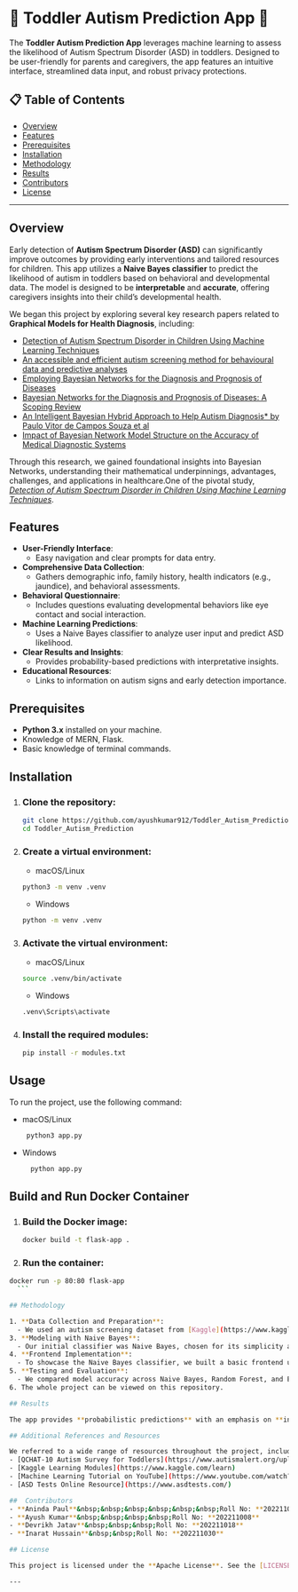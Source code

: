 # 🧩 Toddler Autism Prediction App 🧠

The **Toddler Autism Prediction App** leverages machine learning to assess the likelihood of Autism Spectrum Disorder (ASD) in toddlers. Designed to be user-friendly for parents and caregivers, the app features an intuitive interface, streamlined data input, and robust privacy protections.

## 📋 Table of Contents

- [Overview](#overview)
- [Features](#features)
- [Prerequisites](#prerequisites)
- [Installation](#installation)
- [Methodology](#methodology)
- [Results](#results)
- [Contributors](#contributors)
- [License](#license)
  

---

## Overview

Early detection of **Autism Spectrum Disorder (ASD)** can significantly improve outcomes by providing early interventions and tailored resources for children. This app utilizes a **Naive Bayes classifier** to predict the likelihood of autism in toddlers based on behavioral and developmental data. The model is designed to be **interpretable** and **accurate**, offering caregivers insights into their child’s developmental health.

We began this project by exploring several key research papers related to **Graphical Models for Health Diagnosis**, including:

- [Detection of Autism Spectrum Disorder in Children Using Machine Learning Techniques](https://link.springer.com/article/10.1007/s42979-021-00776-5)
- [An accessible and efficient autism screening method for behavioural data and predictive analyses](https://journals.sagepub.com/doi/10.1177/1460458218796636)
- [Employing Bayesian Networks for the Diagnosis and Prognosis of Diseases](https://arxiv.org/abs/2304.06400)
- [Bayesian Networks for the Diagnosis and Prognosis of Diseases: A Scoping Review](https://www.mdpi.com/2504-4990/6/2/58)
- [An Intelligent Bayesian Hybrid Approach to Help Autism Diagnosis* by Paulo Vitor de Campos Souza et al](https://link.springer.com/article/10.1007/s00500-021-05877-0)
- [Impact of Bayesian Network Model Structure on the Accuracy of Medical Diagnostic Systems](https://ali-fahmi.github.io/files/papers/paper5.pdf)

Through this research, we gained foundational insights into Bayesian Networks, understanding their mathematical underpinnings, advantages, challenges, and applications in healthcare.One of the pivotal study, *[Detection of Autism Spectrum Disorder in Children Using Machine Learning Techniques](https://link.springer.com/article/10.1007/s42979-021-00776-5)*.

## Features

- **User-Friendly Interface**:
  - Easy navigation and clear prompts for data entry.
- **Comprehensive Data Collection**:
  - Gathers demographic info, family history, health indicators (e.g., jaundice), and behavioral assessments.
- **Behavioral Questionnaire**:
  - Includes questions evaluating developmental behaviors like eye contact and social interaction.
- **Machine Learning Predictions**:
  - Uses a Naive Bayes classifier to analyze user input and predict ASD likelihood.
- **Clear Results and Insights**:
  - Provides probability-based predictions with interpretative insights.
- **Educational Resources**:
  - Links to information on autism signs and early detection importance.

## Prerequisites

- **Python 3.x** installed on your machine.
- Knowledge of MERN, Flask.
- Basic knowledge of terminal commands.

## Installation

 1. ### **Clone the repository**:

    ```bash
    git clone https://github.com/ayushkumar912/Toddler_Autism_Prediction.git
    cd Toddler_Autism_Prediction
    ```

 2. ### **Create a virtual environment**:

    - macOS/Linux

    ```bash
    python3 -m venv .venv
    ```

    - Windows

    ```bash
    python -m venv .venv
    ```

 3. ### **Activate the virtual environment**:

     - macOS/Linux

    ```bash
    source .venv/bin/activate 
    ```

    - Windows

    ```bash
    .venv\Scripts\activate 
    ```

 4. ### **Install the required modules**:


    ```bash
    pip install -r modules.txt
    ```

 ## Usage

 To run the project, use the following command:
 - macOS/Linux
   ```bash
    python3 app.py
   ```
 - Windows
   ```bash
     python app.py
    ```
   
## Build and Run Docker Container
 1. ### **Build the Docker image**:
    ```bash
    docker build -t flask-app .
    ```


 2. ### **Run the container**:
  ```bash
  docker run -p 80:80 flask-app
    ```
  
## Methodology

1. **Data Collection and Preparation**:
    - We used an autism screening dataset from [Kaggle](https://www.kaggle.com/datasets/fabdelja/autism-screening-for-toddlers). We cleaned and     preprocessed the data, addressing missing values and normalizing attributes.
3. **Modeling with Naive Bayes**:
    - Our initial classifier was Naive Bayes, chosen for its simplicity and effectiveness in handling probabilistic predictions. We also experimented     with **Random Forest** and **Ensemble Models** for comparison.
4. **Frontend Implementation**:
    - To showcase the Naive Bayes classifier, we built a basic frontend using **HTML, CSS, and Vanilla JS**.
5. **Testing and Evaluation**:
    - We compared model accuracy across Naive Bayes, Random Forest, and Ensemble Models to determine the most reliable predictor. 
6. The whole project can be viewed on this repository.

## Results

The app provides **probabilistic predictions** with an emphasis on **interpretability**, helping caregivers understand which factors significantly influence autism likelihood.

## Additional References and Resources

We referred to a wide range of resources throughout the project, including:
- [QCHAT-10 Autism Survey for Toddlers](https://www.autismalert.org/uploads/PDF/SCREENING--AUTISM--QCHAT-10%20Question%20Autism%20Survey%20for%20Toddlers.pdf)
- [Kaggle Learning Modules](https://www.kaggle.com/learn)
- [Machine Learning Tutorial on YouTube](https://www.youtube.com/watch?v=i_LwzRVP7bg)
- [ASD Tests Online Resource](https://www.asdtests.com/)

##  Contributors
- **Aninda Paul**&nbsp;&nbsp;&nbsp;&nbsp;&nbsp;&nbsp;Roll No: **202211001**
- **Ayush Kumar**&nbsp;&nbsp;&nbsp;&nbsp;Roll No: **202211008**
- **Devrikh Jatav**&nbsp;&nbsp;&nbsp;Roll No: **202211018**
- **Inarat Hussain**&nbsp;&nbsp;Roll No: **202211030**

## License

This project is licensed under the **Apache License**. See the [LICENSE](LICENSE) file for details.

--- 
